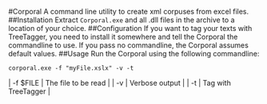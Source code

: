 #Corporal
A command line utility to create xml corpuses from excel files.
##Installation
Extract `Corporal.exe` and all .dll files in the archive to a location of your choice.
##Configuration
If you want to tag your texts with TreeTagger, you need to install it somewhere and tell the Corporal the commandline to use. If you pass no commandline, the Corporal assumes default values.
##Usage
Run the Corporal using the following commandline:

	corporal.exe -f "myFile.xslx" -v -t

| -f $FILE | The file to be read |
| -v | Verbose output |
| -t | Tag with TreeTagger |
